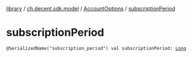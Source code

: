 [library](../../index.md) / [ch.decent.sdk.model](../index.md) / [AccountOptions](index.md) / [subscriptionPeriod](./subscription-period.md)

# subscriptionPeriod

`@SerializedName("subscription_period") val subscriptionPeriod: `[`Long`](https://kotlinlang.org/api/latest/jvm/stdlib/kotlin/-long/index.html)
